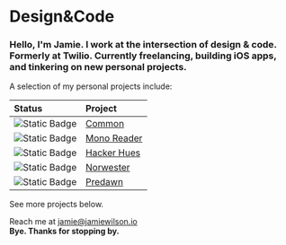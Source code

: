# Design&Code

### Hello, I'm Jamie. I work at the intersection of design & code. Formerly at Twilio. Currently freelancing, building iOS apps, and tinkering on new personal projects.

A selection of my personal projects include:

| Status | Project |
|:-------|:--------|
| ![Static Badge](https://img.shields.io/badge/WIP-palegreen?style=flat-square) | [Common](https://commondating.app/) |
| ![Static Badge](https://img.shields.io/badge/NEW-deepskyblue?style=flat-square) | [Mono Reader](https://chromewebstore.google.com/detail/mono-reader/lckpiaicjkffeddnkhcddebeglaokplp) |
| ![Static Badge](https://img.shields.io/badge/NEW-ff6600?style=flat-square) | [Hacker Hues](https://github.com/jamiewilson/hacker-hues) |
| ![Static Badge](https://img.shields.io/badge/BUY-gold?style=flat-square) | [Norwester](https://norwester.pro/) |
| ![Static Badge](https://img.shields.io/badge/TRY-darkorange?style=flat-square) | [Predawn](https://jamiewilson.github.io/predawn/) |

See more projects below.

Reach me at jamie@jamiewilson.io  
**Bye. Thanks for stopping by.**
